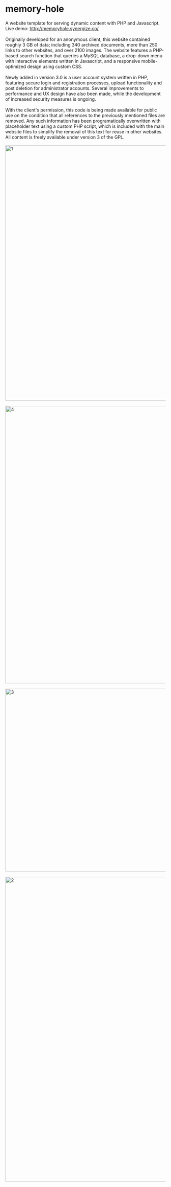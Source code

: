 # memory-hole
A website template for serving dynamic content with PHP and Javascript. 
<br>Live demo: http://memoryhole.synergize.co/
<br><br>
Originally developed for an anonymous client, this website contained roughly 3 GB of data; including 340 archived documents, more than 250 links to other websites, and over 2100 images. The website features a PHP-based search function that queries a MySQL database, a drop-down menu with interactive elements written in Javascript, and a responsive mobile-optimized design using custom CSS.
<br><br>
Newly added in version 3.0 is a user account system written in PHP, featuring secure login and registration processes, upload functionality and post deletion for administrator accounts. Several improvements to performance and UX design have also been made, while the development of increased security measures is ongoing.
<br><br>
With the client's permission, this code is being made available for public use on the condition that all references to the previously mentioned files are removed. Any such information has been programatically overwritten with placeholder text using a custom PHP script, which is included with the main website files to simplify the removal of this text for reuse in other websites. All content is freely available under version 3 of the GPL.
<br><br>
<img width="799" alt="1" src="https://user-images.githubusercontent.com/80986857/117548043-c534ea00-b000-11eb-9ce0-44f0e1284019.png">
<br><br>
<img width="868" alt="4" src="https://user-images.githubusercontent.com/80986857/117548078-eb5a8a00-b000-11eb-9756-4bf53c3395e3.png">
<br><br>
<img width="572" alt="3" src="https://user-images.githubusercontent.com/80986857/117548067-e09ff500-b000-11eb-81b1-ebd06a58a4cd.png">
<br><br>
<img width="954" alt="2" src="https://user-images.githubusercontent.com/80986857/117548083-f2819800-b000-11eb-9621-fcd7471633d7.png">
